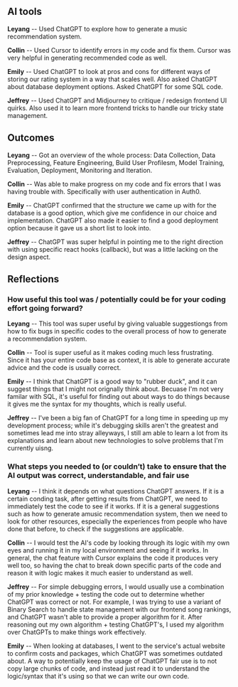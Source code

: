 ## AI tools

__Leyang__ -- Used ChatGPT to explore how to generate a music recommendation system. 

__Collin__ -- Used Cursor to identify errors in my code and fix them. Cursor was very helpful in generating recommended code as well.

__Emily__ -- Used ChatGPT to look at pros and cons for different ways of storing our rating system in a way that scales well. Also asked ChatGPT about database deployment options. Asked ChatGPT for some SQL code.

__Jeffrey__ -- Used ChatGPT and Midjourney to critique / redesign frontend UI quirks. Also used it to learn more frontend tricks to handle our tricky state management.

## Outcomes

__Leyang__ -- Got an overview of the whole process: Data Collection, Data Preprocessing, Feature Engineering, Build User              Profilesm, Model Training, Evaluation, Deployment, Monitoring and Iteration. 

__Collin__ -- Was able to make progress on my code and fix errors that I was having trouble with. Specifically with user authentication in Auth0.

__Emily__ -- ChatGPT confirmed that the structure we came up with for the database is a good option, which give me confidence in our choice and implementation. ChatGPT also made it easier to find a good deployment option because it gave us a short list to look into.

__Jeffrey__ -- ChatGPT was super helpful in pointing me to the right direction with using specific react hooks (callback), but was a little lacking on the design aspect.


## Reflections

### How useful this tool was / potentially could be for your coding effort going forward? 

__Leyang__ -- This tool was super useful by giving valuable suggestiongs from how to fix bugs in specific codes to the overall process of how to generate a recommendation system. 

__Collin__ -- Tool is super useful as it makes coding much less frustrating. Since it has your entire code base as context, it is able to generate accurate advice and the code is usually correct.

__Emily__ -- I think that ChatGPT is a good way to "rubber duck", and it can suggest things that I might not orignally think about. Becuase I'm not very familar with SQL, it's useful for finding out about ways to do things because it gives me the syntax for my thoughts, which is really useful.

__Jeffrey__ -- I've been a big fan of ChatGPT for a long time in speeding up my development process; while it's debugging skills aren't the greatest and sometimes lead me into stray alleyways, I still am able to learn a lot from its explanations and learn about new technologies to solve problems that I'm currently uisng.

### What steps you needed to (or couldn’t) take to ensure that the AI output was correct, understandable, and fair use

__Leyang__ -- I think it depends on what questions ChatGPT answers. If it is a certain conding task, after getting results from ChatGPT, we need to immediately test the code to see if it works. If it is a general suggestions such as how to generate amusic recommendation system, then we need to look for other resources, especially the experiences from people who have done that before, to check if the suggestions are applicable. 

__Collin__ -- I would test the AI's code by looking through its logic witih my own eyes and running it in my local environment and seeing if it works. In general, the chat feature with Cursor explains the code it produces very well too, so having the chat to break down specific parts of the code and reason it with logic makes it much easier to understand as well.

__Jeffrey__ -- For simple debugging errors, I would usually use a combination of my prior knowledge + testing the code out to determine whether ChatGPT was correct or not. For example, I was trying to use a variant of Binary Search to handle state management with our frontend song rankings, and ChatGPT wasn't able to provide a proper algorithm for it. After reasoning out my own algorithm + testing ChatGPT's, I used my algorithm over ChatGPTs to make things work effectively.

__Emily__ -- When looking at databases, I went to the service's actual website to confirm costs and packages, which ChatGPT was sometimes outdated about. A way to potentially keep the usage of ChatGPT fair use is to not copy large chunks of code, and instead just read it to understand the logic/syntax that it's using so that we can write our own code.


